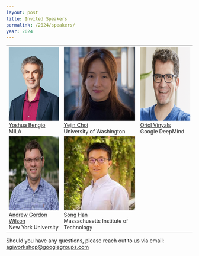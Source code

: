 ```yaml
---
layout: post
title: Invited Speakers
permalink: /2024/speakers/
year: 2024
---
```


<table>
  <tr>
    <td> 
      <img src="/images/people/YoshuaBengio.jpg?raw=true" alt="1" width=auto height=200px><br/>
      <a href="https://yoshuabengio.org">Yoshua Bengio</a><br/>
      MILA
    </td>
    <td> 
      <img src="/images/people/YejinChoi.jpg?raw=true" alt="1" width=200px height=200px><br/>
      <a href="https://homes.cs.washington.edu/~yejin/">Yejin Choi</a><br/>
      University of Washington
    </td>
    <td> 
      <img src="/images/people/oriol.jpg?raw=true" alt="1" width=180px height=200px><br/>
      <a href="https://research.google/people/oriol-vinyals/">Oriol Vinyals</a><br/>
      Google DeepMind
    </td>
  </tr>
  <tr>
    <td> 
      <img src="/images/people/Andrew Gordon Wilson.jpeg?raw=true" alt="1" width=180px height=200px><br/>
      <a href="https://cims.nyu.edu/~andrewgw/">Andrew Gordon Wilson</a><br/>
      New York University
    </td>
    <td> 
      <img src="/images/people/SongHan.jpg?raw=true" alt="1" width=auto height=200px><br/>
      <a href="https://hanlab.mit.edu">Song Han</a><br/>
      Massachusetts Institute of Technology
    </td>
  </tr>
</table>


Should you have any questions, please reach out to us via email:<br>
[agiworkshop@googlegroups.com](mailto:agiworkshop@googlegroups.com)
